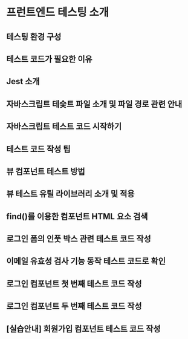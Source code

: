 # 프런트엔드 테스팅 소개

## 테스팅 환경 구성

## 테스트 코드가 필요한 이유

## Jest 소개

## 자바스크립트 테슻트 파일 소개 및 파일 경로 관련 안내

## 자바스크립트 테스트 코드 시작하기

## 테스트 코드 작성 팁

## 뷰 컴포넌트 테스트 방법

## 뷰 테스트 유틸 라이브러리 소개 및 적용

## find()를 이용한 컴포넌트 HTML 요소 검색

## 로그인 폼의 인풋 박스 관련 테스트 코드 작성

## 이메일 유효성 검사 기능 동작 테스트 코드로 확인

## 로그인 컴포넌트 첫 번째 테스트 코드 작성

## 로그인 컴포넌트 두 번째 테스트 코드 작성

## [실습안내] 회원가입 컴포넌트 테스트 코드 작성

